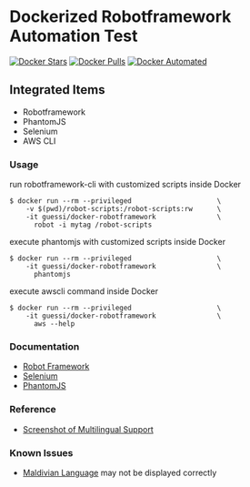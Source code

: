 # Dockerized Robotframework Automation Test

[![Docker Stars](https://img.shields.io/docker/stars/guessi/docker-robotframework.svg)](https://hub.docker.com/r/guessi/docker-robotframework/)
[![Docker Pulls](https://img.shields.io/docker/pulls/guessi/docker-robotframework.svg)](https://hub.docker.com/r/guessi/docker-robotframework/)
[![Docker Automated](https://img.shields.io/docker/automated/guessi/docker-robotframework.svg)](https://hub.docker.com/r/guessi/docker-robotframework/)


## Integrated Items

* Robotframework
* PhantomJS
* Selenium
* AWS CLI


### Usage

run robotframework-cli with customized scripts inside Docker

    $ docker run --rm --privileged                     \
        -v $(pwd)/robot-scripts:/robot-scripts:rw      \
        -it guessi/docker-robotframework               \
          robot -i mytag /robot-scripts

execute phantomjs with customized scripts inside Docker

    $ docker run --rm --privileged                     \
        -it guessi/docker-robotframework               \
          phantomjs

execute awscli command inside Docker

    $ docker run --rm --privileged                     \
        -it guessi/docker-robotframework               \
          aws --help


### Documentation

* [Robot Framework](http://robotframework.org/#documentation)
* [Selenium](http://www.seleniumhq.org/)
* [PhantomJS](http://phantomjs.org/)


### Reference

* [Screenshot of Multilingual Support](https://imgur.com/a/MrSla)


### Known Issues

* [Maldivian Language](https://en.wikipedia.org/wiki/Maldivian_language) may not be displayed correctly
